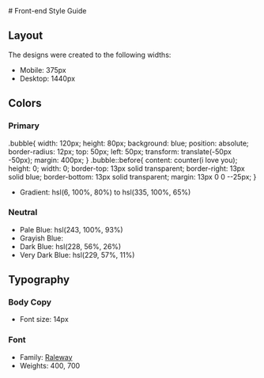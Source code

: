 <!-- Feel free to remove these styles or customise in your own stylesheet 👍 -->
  <style>.attribution { font-size: 11px; text-align: center; }
    .attribution a { color: hsl(228, 45%, 44%); }
  </style># Front-end Style Guide

## Layout

The designs were created to the following widths:

- Mobile: 375px
- Desktop: 1440px

## Colors

### Primary
.bubble{
    width: 120px;
    height: 80px;
    background: blue;
    position: absolute;
    border-radius: 12px;
    top: 50px;
    left: 50px;
    transform: translate(-50px -50px);
    margin: 400px;
}
.bubble::before{
    content: counter(i love you);
    height: 0;
    width: 0;
    border-top: 13px solid transparent;
    border-right: 13px solid blue;
    border-bottom: 13px solid transparent;
    margin: 13px 0 0 --25px;
}


- Gradient: hsl(6, 100%, 80%) to hsl(335, 100%, 65%)

### Neutral

- Pale Blue: hsl(243, 100%, 93%)
- Grayish Blue: 
- Dark Blue: hsl(228, 56%, 26%)
- Very Dark Blue: hsl(229, 57%, 11%)

## Typography

### Body Copy

- Font size: 14px

### Font

- Family: [Raleway](https://fonts.google.com/specimen/Raleway)
- Weights: 400, 700
